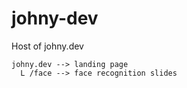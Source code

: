 # johny-dev
Host of johny.dev

```
johny.dev --> landing page
  L /face --> face recognition slides
```
